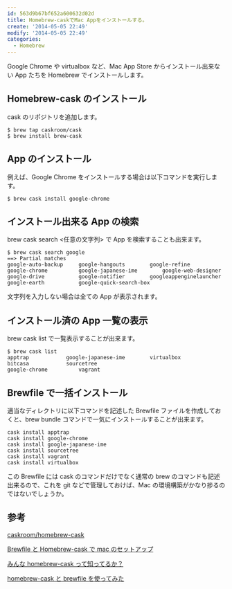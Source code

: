 ```yaml
---
id: 563d9b67bf652a600632d02d
title: Homebrew-caskでMac Appをインストールする。
create: '2014-05-05 22:49'
modify: '2014-05-05 22:49'
categories:
  - Homebrew
---
```


Google Chrome や virtualbox など、Mac App Store からインストール出来ない App たちを Homebrew でインストールします。

## Homebrew-cask のインストール

cask のリポジトリを追加します。

```
$ brew tap caskroom/cask
$ brew install brew-cask
```

## App のインストール

例えば、Google Chrome をインストールする場合は以下コマンドを実行します。

```
$ brew cask install google-chrome
```

<!-- more -->

## インストール出来る App の検索

brew cask search <任意の文字列> で App を検索することも出来ます。

```
$ brew cask search google
==> Partial matches
google-auto-backup	   google-hangouts	      google-refine
google-chrome		   google-japanese-ime	      google-web-designer
google-drive		   google-notifier	      googleappenginelauncher
google-earth		   google-quick-search-box
```

文字列を入力しない場合は全ての App が表示されます。

## インストール済の App 一覧の表示

brew cask list で一覧表示することが出来ます。

```
$ brew cask list
apptrap			   google-japanese-ime	      virtualbox
bitcasa			   sourcetree
google-chrome		   vagrant
```

## Brewfile で一括インストール

適当なディレクトリに以下コマンドを記述した Brewfile ファイルを作成しておくと、brew bundle コマンドで一気にインストールすることが出来ます。

```
cask install apptrap
cask install google-chrome
cask install google-japanese-ime
cask install sourcetree
cask install vagrant
cask install virtualbox
```

この Brewfile には cask のコマンドだけでなく通常の brew のコマンドも記述出来るので、これを git などで管理しておけば、Mac の環境構築がかなり捗るのではないでしょうか。

## 参考

[caskroom/homebrew-cask](https://github.com/caskroom/homebrew-cask)

[Brewfile と Homebrew-cask で mac のセットアップ](http://qiita.com/macoshita/items/09c730e5a281897365eb)

[みんな homebrew-cask って知ってるか？](http://qiita.com/ryurock/items/1432578d364985f6cb06)

[homebrew-cask と brewfile を使ってみた](http://qiita.com/takuan_osho/items/e40569e464f27d3e326f)
